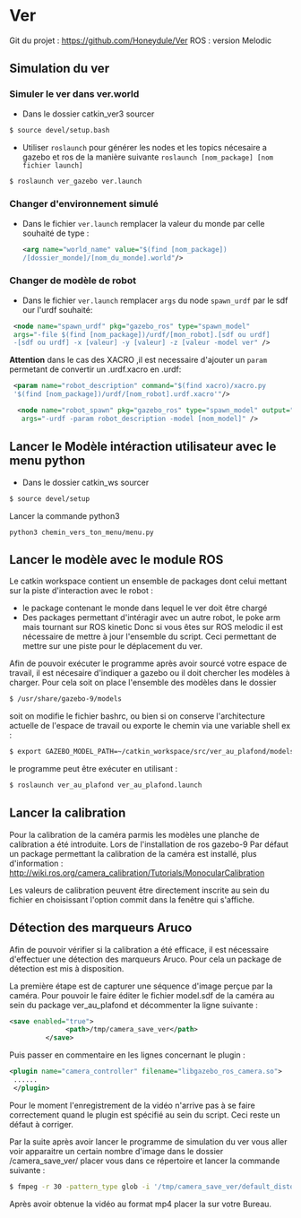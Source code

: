 # Ver

Git du projet : https://github.com/Honeydule/Ver
ROS : version Melodic

## Simulation du ver

### Simuler le ver dans ver.world

  * Dans le dossier catkin_ver3 sourcer 
  ```bash
  $ source devel/setup.bash
  ```
  * Utiliser `roslaunch` pour générer les nodes et les topics nécesaire a gazebo et ros de la manière suivante `roslaunch [nom_package] [nom fichier launch]`
  ```bash
  $ roslaunch ver_gazebo ver.launch
  ```

### Changer d'environnement simulé

* Dans le fichier `ver.launch` remplacer la valeur du monde par celle souhaité de type :
  ```xml
  <arg name="world_name" value="$(find [nom_package])
  /[dossier_monde]/[nom_du_monde].world"/>
  ```

### Changer de modèle de robot

* Dans le fichier `ver.launch` remplacer `args` du node `spawn_urdf` par le sdf our l'urdf souhaité:
 ```xml
  <node name="spawn_urdf" pkg="gazebo_ros" type="spawn_model" 
  args="-file $(find [nom_package])/urdf/[mon_robot].[sdf ou urdf] 
  -[sdf ou urdf] -x [valeur] -y [valeur] -z [valeur -model ver" />
  ```
**Attention** dans le cas des XACRO ,il est necessaire d'ajouter un `param` permetant de convertir un .urdf.xacro en .urdf:

```xml
 <param name="robot_description" command="$(find xacro)/xacro.py 
 '$(find [nom_package])/urdf/[nom_robot].urdf.xacro'"/>

  <node name="robot_spawn" pkg="gazebo_ros" type="spawn_model" output="screen"
   args="-urdf -param robot_description -model [nom_model]" />
  ```
  
## Lancer le Modèle intéraction utilisateur avec le menu python

* Dans le dossier catkin_ws sourcer
```bash
$ source devel/setup
```
Lancer la commande python3
```Python3 
python3 chemin_vers_ton_menu/menu.py
```
## Lancer le modèle avec le module ROS

Le catkin workspace contient un ensemble de packages dont celui mettant sur la piste d'interaction avec le robot :
- le package contenant le monde dans lequel le ver doit être chargé
- Des packages permettant d'intéragir avec un autre robot, le poke arm mais tournant sur ROS kinetic
Donc si vous êtes sur ROS melodic il est nécessaire de mettre à jour l'ensemble du script. Ceci permettant 
de mettre sur une piste pour le déplacement du ver.

Afin de pouvoir exécuter le programme après avoir sourcé votre espace de travail, il est nécesaire d'indiquer
a gazebo ou il doit chercher les modèles à charger. Pour cela soit on place l'ensemble des modèles dans le dossier
```bash
$ /usr/share/gazebo-9/models
```
soit on modifie le fichier bashrc, ou bien si on conserve l'architecture actuelle de
l'espace de travail ou exporte le chemin via une variable shell ex : 

```bash
$ export GAZEBO_MODEL_PATH=~/catkin_workspace/src/ver_au_plafond/models
```
le programme peut être exécuter en utilisant : 
```bash
$ roslaunch ver_au_plafond ver_au_plafond.launch
```
## Lancer la calibration 

Pour la calibration de la caméra parmis les modèles une planche de calibration a été introduite. Lors de l'installation de ros gazebo-9
Par défaut un package permettant la calibration de la caméra est installé, plus d'information : 
http://wiki.ros.org/camera_calibration/Tutorials/MonocularCalibration

Les valeurs de calibration peuvent être directement inscrite au sein du fichier en choisissant l'option commit dans
la fenêtre qui s'affiche.

## Détection des marqueurs Aruco

Afin de pouvoir vérifier si la calibration a été efficace, il est nécessaire d'effectuer une détection des marqueurs Aruco. Pour cela un package de détection est mis à disposition.

La première étape est de capturer une séquence d'image  perçue par la caméra. Pour pouvoir le faire éditer le fichier model.sdf de la caméra au sein du package ver_au_plafond et décommenter la ligne suivante :

```xml
<save enabled="true">
              <path>/tmp/camera_save_ver</path>
         </save>
```

Puis passer en commentaire en les lignes concernant le plugin :
```xml
<plugin name="camera_controller" filename="libgazebo_ros_camera.so">
 ......
 </plugin>

```
Pour le moment l'enregistrement de la vidéo n'arrive pas à se faire correctement quand le plugin est spécifié au sein du script.
Ceci reste un défaut à corriger.

Par la suite après avoir lancer le programme de simulation du ver vous aller voir apparaitre un certain nombre d'image dans le dossier /camera_save_ver/  placer vous dans ce répertoire et lancer la commande suivante :

```bash
$ fmpeg -r 30 -pattern_type glob -i '/tmp/camera_save_ver/default_distorted_camera_link_camera*.jpg' -c:v libx264 my_camera.mp4
```
Après avoir obtenue la vidéo au format mp4 placer la sur votre Bureau.







